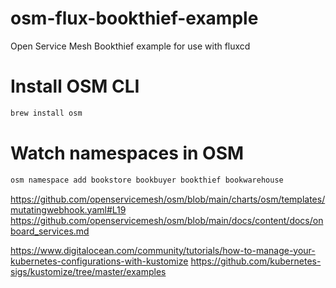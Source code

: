 # osm-flux-bookthief-example
Open Service Mesh Bookthief example for use with fluxcd


# Install OSM CLI
```bash
brew install osm
```

# Watch namespaces in OSM
```bash
osm namespace add bookstore bookbuyer bookthief bookwarehouse
```


https://github.com/openservicemesh/osm/blob/main/charts/osm/templates/mutatingwebhook.yaml#L19
https://github.com/openservicemesh/osm/blob/main/docs/content/docs/onboard_services.md

https://www.digitalocean.com/community/tutorials/how-to-manage-your-kubernetes-configurations-with-kustomize
https://github.com/kubernetes-sigs/kustomize/tree/master/examples